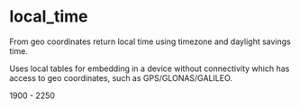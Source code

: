 # local_time
From geo coordinates return local time using timezone and daylight savings time.

Uses local tables for embedding in a device without connectivity which has access to geo coordinates, such as GPS/GLONAS/GALILEO.

1900 - 2250
